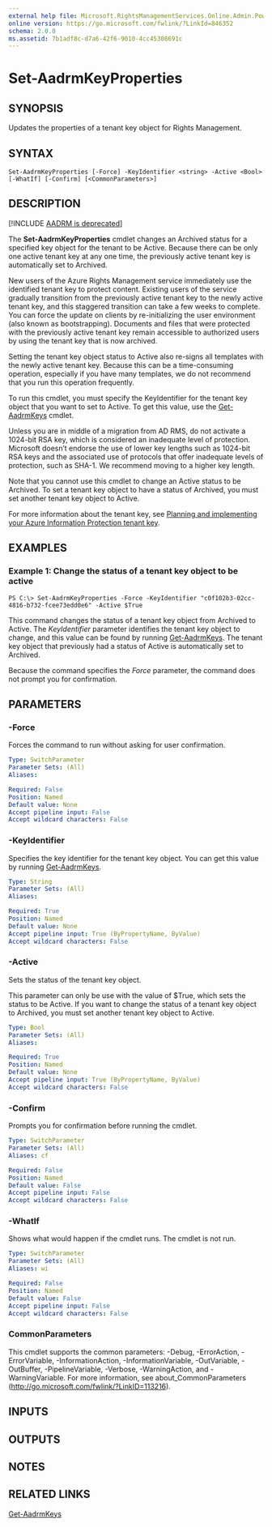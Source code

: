 ```yaml
---
external help file: Microsoft.RightsManagementServices.Online.Admin.PowerShell.dll-Help.xml
online version: https://go.microsoft.com/fwlink/?LinkId=846352
schema: 2.0.0
ms.assetid: 7b1adf8c-d7a6-42f6-9010-4cc45308691c
---
```


# Set-AadrmKeyProperties

## SYNOPSIS
Updates the properties of a tenant key object for Rights Management.

## SYNTAX

```
Set-AadrmKeyProperties [-Force] -KeyIdentifier <string> -Active <Bool> [-WhatIf] [-Confirm] [<CommonParameters>]
```

## DESCRIPTION
[!INCLUDE [AADRM is deprecated](../includes/aadrm-deprecated.md)]

The **Set-AadrmKeyProperties** cmdlet changes an Archived status for a specified key object for the tenant to be Active. Because there can be only one active tenant key at any one time, the previously active tenant key is automatically set to Archived.

New users of the Azure Rights Management service immediately use the identified tenant key to protect content. Existing users of the service gradually transition from the previously active tenant key to the newly active tenant key, and this staggered transition can take a few weeks to complete. You can force the update on clients by re-initializing the user environment (also known as bootstrapping). Documents and files that were protected with the previously active tenant key remain accessible to authorized users by using the tenant key that is now archived.

Setting the tenant key object status to Active also re-signs all templates with the newly active tenant key. Because this can be a time-consuming operation, especially if you have many templates, we do not recommend that you run this operation frequently. 

To run this cmdlet, you must specify the KeyIdentifier for the tenant key object that you want to set to Active. To get this value, use the [Get-AadrmKeys](./Get-AadrmKeys.md) cmdlet. 

Unless you are in middle of a migration from AD RMS, do not activate a 1024-bit RSA key, which is considered an inadequate level of protection. Microsoft doesn’t endorse the use of lower key lengths such as 1024-bit RSA keys and the associated use of protocols that offer inadequate levels of protection, such as SHA-1. We recommend moving to a higher key length.

Note that you cannot use this cmdlet to change an Active status to be Archived. To set a tenant key object to have a status of Archived, you must set another tenant key object to Active.

For more information about the tenant key, see [Planning and implementing your Azure Information Protection  tenant key](/information-protection/plan-design/plan-implement-tenant-key).

## EXAMPLES

### Example 1: Change the status of a tenant key object to be active
```
PS C:\> Set-AadrmKeyProperties -Force -KeyIdentifier "c0f102b3-02cc-4816-b732-fcee73edd0e6" -Active $True
```

This command changes the status of a tenant key object from Archived to Active. The *KeyIdentifier* parameter identifies the tenant key object to change, and this value can be found by running [Get-AadrmKeys](./Get-AadrmKeys.md). The tenant key object that previously had a status of Active is automatically set to Archived.

Because the command specifies the *Force* parameter, the command does not prompt you for confirmation.

## PARAMETERS

### -Force
Forces the command to run without asking for user confirmation.

```yaml
Type: SwitchParameter
Parameter Sets: (All)
Aliases:

Required: False
Position: Named
Default value: None
Accept pipeline input: False
Accept wildcard characters: False
```

### -KeyIdentifier
Specifies the key identifier for the tenant key object. You can get this value by running [Get-AadrmKeys](./Get-AadrmKeys.md).

```yaml
Type: String
Parameter Sets: (All)
Aliases:

Required: True
Position: Named
Default value: None
Accept pipeline input: True (ByPropertyName, ByValue)
Accept wildcard characters: False
```

### -Active
Sets the status of the tenant key object.

This parameter can only be use with the value of $True, which sets the status to be Active. If you want to change the status of a tenant key object to Archived, you must set another tenant key object to Active.

```yaml
Type: Bool
Parameter Sets: (All)
Aliases:

Required: True
Position: Named
Default value: None
Accept pipeline input: True (ByPropertyName, ByValue)
Accept wildcard characters: False
```

### -Confirm
Prompts you for confirmation before running the cmdlet.

```yaml
Type: SwitchParameter
Parameter Sets: (All)
Aliases: cf

Required: False
Position: Named
Default value: False
Accept pipeline input: False
Accept wildcard characters: False
```

### -WhatIf
Shows what would happen if the cmdlet runs. The cmdlet is not run.

```yaml
Type: SwitchParameter
Parameter Sets: (All)
Aliases: wi

Required: False
Position: Named
Default value: False
Accept pipeline input: False
Accept wildcard characters: False
```

### CommonParameters
This cmdlet supports the common parameters: -Debug, -ErrorAction, -ErrorVariable, -InformationAction, -InformationVariable, -OutVariable, -OutBuffer, -PipelineVariable, -Verbose, -WarningAction, and -WarningVariable. For more information, see about_CommonParameters (http://go.microsoft.com/fwlink/?LinkID=113216).

## INPUTS

## OUTPUTS

## NOTES

## RELATED LINKS

[Get-AadrmKeys](./Get-AadrmKeys.md)